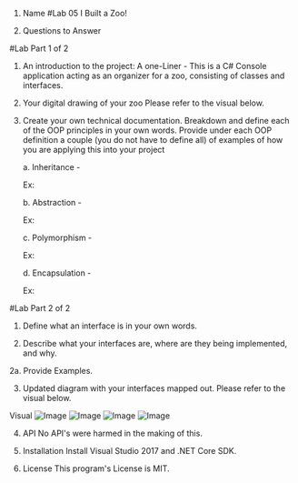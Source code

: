1. Name 
#Lab 05 I Built a Zoo!

2. Questions to Answer

#Lab Part 1 of 2
1. An introduction to the project:
A one-Liner - This is a C# Console application acting as an organizer for a zoo, consisting of classes and interfaces.

2. Your digital drawing of your zoo
Please refer to the visual below.

3. Create your own technical documentation. 
Breakdown and define each of the OOP principles in your own words. 
Provide under each OOP definition a couple (you do not have to define all) of examples of how you are applying this into your project
	
	a. Inheritance - 
	
	Ex: 
	
	b. Abstraction - 
	
	Ex: 
	
	c. Polymorphism - 

	Ex: 
	
	d. Encapsulation - 

	Ex: 

#Lab Part 2 of 2
1. Define what an interface is in your own words.


2. Describe what your interfaces are, where are they being implemented, and why.


2a. Provide Examples.


3. Updated diagram with your interfaces mapped out.
Please refer to the visual below.

Visual
![Image](assets\Zoo1.JPG)
![Image](\assets\Zoo2.JPG)
![Image](/assets/Zoo3.JPG)
![Image](assets/Zoo4.JPG)

4. API
No API's were harmed in the making of this.

5. Installation
Install Visual Studio 2017 and .NET Core SDK.

6. License
This program's License is MIT.
